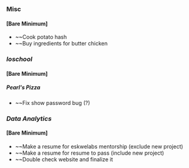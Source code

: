 ### Misc
#### [Bare Minimum]
* ~~Cook potato hash
* ~~Buy ingredients for butter chicken

### *Ioschool*
#### [Bare Minimum]
##### Pearl's Pizza
* ~~Fix show password bug (?)

### *Data Analytics*
#### [Bare Minimum]
* ~~Make a resume for eskwelabs mentorship (exclude new project)
* ~~Make a resume for resume to pass (include new project)
* ~~Double check website and finalize it



